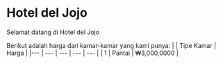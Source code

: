 # Hotel del Jojo
Selamat datang di Hotel del Jojo

Berikut adalah harga dari kamar-kamar yang kami punya:
|   | Tipe Kamar |    Harga   |
|--- | --- | --- | --- | ---  |
| 1 | Pantai    | ₩3,000,0000 |
